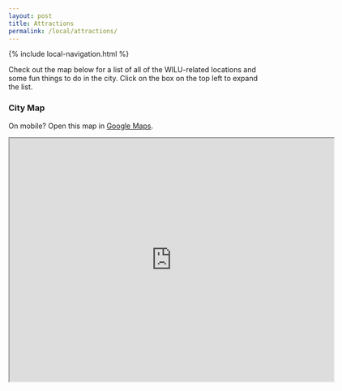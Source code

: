 ```yaml
---
layout: post
title: Attractions
permalink: /local/attractions/
---
```


{% include local-navigation.html %}

Check out the map below for a list of all of the WILU-related locations and some fun things to do in the city. Click on the box on the top left to expand the list.
     
### City Map

On mobile? Open this map in [Google Maps](https://drive.google.com/open?id=1GIV5whbjNb0vrHVjRDQC73DL6DYACL7V&usp=sharing).

<iframe src="https://www.google.com/maps/d/embed?mid=1GIV5whbjNb0vrHVjRDQC73DL6DYACL7V" width="640" height="480"></iframe>
